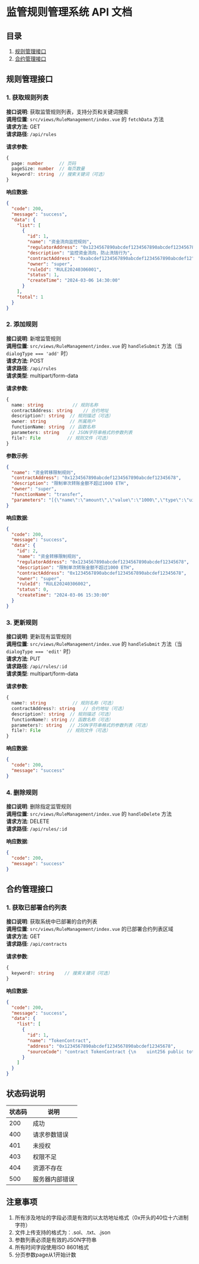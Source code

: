 # 监管规则管理系统 API 文档

## 目录
1. [规则管理接口](#规则管理接口)
2. [合约管理接口](#合约管理接口)

## 规则管理接口

### 1. 获取规则列表

**接口说明**: 获取监管规则列表，支持分页和关键词搜索  
**调用位置**: `src/views/RuleManagement/index.vue` 的 `fetchData` 方法  
**请求方法**: GET  
**请求路径**: `/api/rules`  

**请求参数**:
```typescript
{
  page: number      // 页码
  pageSize: number  // 每页数量
  keyword?: string  // 搜索关键词（可选）
}
```

**响应数据**:
```json
{
  "code": 200,
  "message": "success",
  "data": {
    "list": [
      {
        "id": 1,
        "name": "资金流向监控规则",
        "regulatorAddress": "0x1234567890abcdef1234567890abcdef12345678",
        "description": "监控资金流向，防止洗钱行为",
        "contractAddress": "0xabcdef1234567890abcdef1234567890abcdef12",
        "owner": "super",
        "ruleId": "RULE20240306001",
        "status": 1,
        "createTime": "2024-03-06 14:30:00"
      }
    ],
    "total": 1
  }
}
```

### 2. 添加规则

**接口说明**: 新增监管规则  
**调用位置**: `src/views/RuleManagement/index.vue` 的 `handleSubmit` 方法（当 `dialogType === 'add'` 时）  
**请求方法**: POST  
**请求路径**: `/api/rules`  
**请求类型**: multipart/form-data  

**请求参数**:
```typescript
{
  name: string           // 规则名称
  contractAddress: string    // 合约地址
  description?: string  // 规则描述（可选）
  owner: string         // 所属用户
  functionName: string  // 函数名称
  parameters: string    // JSON字符串格式的参数列表
  file?: File          // 规则文件（可选）
}
```

**参数示例**:
```json
{
  "name": "资金转移限制规则",
  "contractAddress": "0x1234567890abcdef1234567890abcdef12345678",
  "description": "限制单次转账金额不超过1000 ETH",
  "owner": "super",
  "functionName": "transfer",
  "parameters": "[{\"name\":\"amount\",\"value\":\"1000\",\"type\":\"uint256\"}]"
}
```

**响应数据**:
```json
{
  "code": 200,
  "message": "success",
  "data": {
    "id": 2,
    "name": "资金转移限制规则",
    "regulatorAddress": "0x1234567890abcdef1234567890abcdef12345678",
    "description": "限制单次转账金额不超过1000 ETH",
    "contractAddress": "0x1234567890abcdef1234567890abcdef12345678",
    "owner": "super",
    "ruleId": "RULE20240306002",
    "status": 0,
    "createTime": "2024-03-06 15:30:00"
  }
}
```

### 3. 更新规则

**接口说明**: 更新现有监管规则  
**调用位置**: `src/views/RuleManagement/index.vue` 的 `handleSubmit` 方法（当 `dialogType === 'edit'` 时）  
**请求方法**: PUT  
**请求路径**: `/api/rules/:id`  
**请求类型**: multipart/form-data  

**请求参数**:
```typescript
{
  name?: string          // 规则名称（可选）
  contractAddress?: string   // 合约地址（可选）
  description?: string  // 规则描述（可选）
  functionName?: string // 函数名称（可选）
  parameters?: string   // JSON字符串格式的参数列表（可选）
  file?: File          // 规则文件（可选）
}
```

**响应数据**:
```json
{
  "code": 200,
  "message": "success"
}
```

### 4. 删除规则

**接口说明**: 删除指定监管规则  
**调用位置**: `src/views/RuleManagement/index.vue` 的 `handleDelete` 方法  
**请求方法**: DELETE  
**请求路径**: `/api/rules/:id`  

**响应数据**:
```json
{
  "code": 200,
  "message": "success"
}
```

## 合约管理接口

### 1. 获取已部署合约列表

**接口说明**: 获取系统中已部署的合约列表  
**调用位置**: `src/views/RuleManagement/index.vue` 的已部署合约列表区域  
**请求方法**: GET  
**请求路径**: `/api/contracts`  

**请求参数**:
```typescript
{
  keyword?: string    // 搜索关键词（可选）
}
```

**响应数据**:
```json
{
  "code": 200,
  "message": "success",
  "data": {
    "list": [
      {
        "id": 1,
        "name": "TokenContract",
        "address": "0x1234567890abcdef1234567890abcdef12345678",
        "sourceCode": "contract TokenContract {\n    uint256 public totalSupply;\n    \n    function store(uint256 num) public {\n        totalSupply = num;\n    }\n}"
      }
    ]
  }
}
```

## 状态码说明

| 状态码 | 说明 |
|--------|------|
| 200    | 成功 |
| 400    | 请求参数错误 |
| 401    | 未授权 |
| 403    | 权限不足 |
| 404    | 资源不存在 |
| 500    | 服务器内部错误 |

## 注意事项

1. 所有涉及地址的字段必须是有效的以太坊地址格式（0x开头的40位十六进制字符）
2. 文件上传支持的格式为：.sol、.txt、.json
3. 参数列表必须是有效的JSON字符串
4. 所有时间字段使用ISO 8601格式
5. 分页参数page从1开始计数 